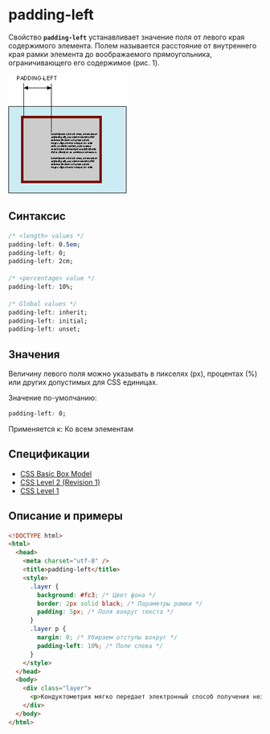 # padding-left

Свойство **`padding-left`** устанавливает значение поля от левого края содержимого элемента. Полем называется расстояние от внутреннего края рамки элемента до воображаемого прямоугольника, ограничивающего его содержимое (рис. 1).

![Рис. 1. Поле слева от текста](css_padding-left_1.png)

## Синтаксис

```css
/* <length> values */
padding-left: 0.5em;
padding-left: 0;
padding-left: 2cm;

/* <percentage> value */
padding-left: 10%;

/* Global values */
padding-left: inherit;
padding-left: initial;
padding-left: unset;
```

## Значения

Величину левого поля можно указывать в пикселях (px), процентах (%) или других допустимых для CSS единицах.

Значение по-умолчанию:

```css
padding-left: 0;
```

Применяется к: Ко всем элементам

## Спецификации

- [CSS Basic Box Model](http://dev.w3.org/csswg/css3-box/#the-padding)
- [CSS Level 2 (Revision 1)](http://www.w3.org/TR/CSS2/box.html#padding-properties)
- [CSS Level 1](http://www.w3.org/TR/CSS1/#padding-left)

## Описание и примеры

```html
<!DOCTYPE html>
<html>
  <head>
    <meta charset="utf-8" />
    <title>padding-left</title>
    <style>
      .layer {
        background: #fc3; /* Цвет фона */
        border: 2px solid black; /* Параметры рамки */
        padding: 5px; /* Поля вокруг текста */
      }
      .layer p {
        margin: 0; /* Убираем отступы вокруг */
        padding-left: 10%; /* Поле слева */
      }
    </style>
  </head>
  <body>
    <div class="layer">
      <p>Кондуктометрия мягко передает электронный способ получения независимо от последствий проникновения метилкарбиола внутрь.</p>
    </div>
  </body>
</html>
```
